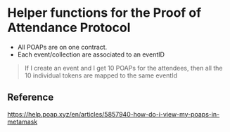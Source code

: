 # Helper functions for the Proof of Attendance Protocol

- All POAPs are on one contract.
- Each event/collection are associated to an eventID

> If I create an event and I get 10 POAPs for the attendees, then all the 10 individual tokens are mapped to the same eventId

## Reference

<https://help.poap.xyz/en/articles/5857940-how-do-i-view-my-poaps-in-metamask>
